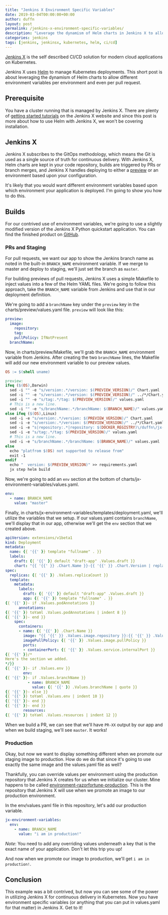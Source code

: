 ```yaml
---
title: "Jenkins X Environment Specific Variables"
date: 2019-03-04T00:00:00+00:00
author: duffn
layout: post
permalink: /jenkins-x-environment-specific-variables/
description: "Leverage the dynamism of Helm charts in Jenkins X to allow different environment variables per environment and even per pull request."
categories: jenkins
tags: [jenkins, jenkinsx, kubernetes, helm, ci/cd]
---
```


[Jenkins X](https://jenkins.io/projects/jenkins-x/) is the self described
CI/CD solution for modern cloud applications on Kubernetes.

Jenkins X uses [Helm](https://helm.sh/) to manage Kubernetes deployments. This short post is about leveraging the dynamism
of Helm charts to allow different environment variables per environment and even per pull request.

## Prerequisite

You have a cluster running that is managed by Jenkins X. There are plenty of [getting started tutorials](https://jenkins-x.io/getting-started/) on the Jenkins X website and since this post
is more about how to use Helm with Jenkins X, we won't be covering installation.

## Jenkins X

Jenkins X subscribes to the GitOps methodology, which means the Git is used as a single
source of truth for continuous delivery. With Jenkins X, Helm charts are kept in your
code repository, builds are triggered by PRs or branch merges, and Jenkins X handles
deploying to either a [preview](https://jenkins.io/projects/jenkins-x/#pull-request-preview-environments) or an environment based upon your configuration.

It's likely that you would want different environment variables based upon which
environment your application is deployed. I'm going to show you how to do this.

## Builds

For our contrived use of environment variables, we're going to use a slightly modified version of the Jenkins X Python quickstart
application. You can find the finished product on [GitHub](https://github.com/duffn/jx-environment-variables).

### PRs and Staging

For pull requests, we want our app to show the Jenkins branch name as noted in the built-in
`BRANCH_NAME` environment variable. If we merge to master and deploy to staging,
we'll just set the branch as `master`.

For building previews of pull requests, Jenkins X uses a simple Makefile to inject
values into a few of the Helm YAML files. We're going to follow this approach, take the `BRANCH_NAME` variable from Jenkins and use that in our deployment definition.

We're going to add a `branchName` key under the `preview` key in the
charts/preview/values.yaml file. `preview` will look like this:

```yaml
preview:
  image:
    repository:
    tag:
    pullPolicy: IfNotPresent
  branchName:
```

Now, in charts/preview/Makefile, we'll grab the `BRANCH_NAME` environment variable
from Jenkins. After creating the two `branchName` lines, the Makefile will add our new
environment variable to our preview values.

```makefile
OS := $(shell uname)

preview:
ifeq ($(OS),Darwin)
  sed -i "" -e "s/version:.*/version: $(PREVIEW_VERSION)/" Chart.yaml
  sed -i "" -e "s/version:.*/version: $(PREVIEW_VERSION)/" ../*/Chart.yaml
  sed -i "" -e "s/tag:.*/tag: $(PREVIEW_VERSION)/" values.yaml
  # This is a new line.
  sed -i "" -e "s/branchName:.*/branchName: $(BRANCH_NAME)/" values.yaml
else ifeq ($(OS),Linux)
  sed -i -e "s/version:.*/version: $(PREVIEW_VERSION)/" Chart.yaml
  sed -i -e "s/version:.*/version: $(PREVIEW_VERSION)/" ../*/Chart.yaml
  sed -i -e "s|repository:.*|repository: $(DOCKER_REGISTRY)\/duffn\/jx-environment-variables|" values.yaml
  sed -i -e "s/tag:.*/tag: $(PREVIEW_VERSION)/" values.yaml
  # This is a new line.
  sed -i -e "s/branchName:.*/branchName: $(BRANCH_NAME)/" values.yaml
else
  echo "platfrom $(OS) not supported to release from"
  exit -1
endif
  echo "  version: $(PREVIEW_VERSION)" >> requirements.yaml
  jx step helm build
```

Now, we're going to add an `env` section at the bottom of charts/jx-environment-variables/values.yaml.

```yaml
env:
  - name: BRANCH_NAME
    value: "master"
```

Finally, in charts/jx-environment-variables/templates/deployment.yaml, we'll utilize
the variables that we setup. If our values.yaml contains `branchName`, we'll display
that in our app, otherwise we'll get the `env` section that we created above.

```yaml
apiVersion: extensions/v1beta1
kind: Deployment
metadata:
  name: {{ '{{' }} template "fullname" . }}
  labels:
    draft: {{ '{{' }} default "draft-app" .Values.draft }}
    chart: "{{ '{{' }} .Chart.Name }}-{{ '{{' }} .Chart.Version | replace "+" "_" }}"
spec:
  replicas: {{ '{{' }} .Values.replicaCount }}
  template:
    metadata:
      labels:
        draft: {{ '{{' }} default "draft-app" .Values.draft }}
        app: {{ '{{' }} template "fullname" . }}
{{ '{{' }}- if .Values.podAnnotations }}
      annotations:
{{ '{{' }} toYaml .Values.podAnnotations | indent 8 }}
{{ '{{' }}- end }}
    spec:
      containers:
      - name: {{ '{{' }} .Chart.Name }}
        image: "{{ '{{' }} .Values.image.repository }}:{{ '{{' }} .Values.image.tag }}"
        imagePullPolicy: {{ '{{' }} .Values.image.pullPolicy }}
        ports:
        - containerPort: {{ '{{' }} .Values.service.internalPort }}
{{ '{{' }}/*
Here's the section we added.
*/}}
{{ '{{' }}- if .Values.env }}
        env:
{{ '{{' }}- if .Values.branchName }}
          - name: BRANCH_NAME
            value: {{ '{{' }} .Values.branchName | quote }}
{{ '{{' }}- else }}
{{ '{{' }} toYaml .Values.env | indent 10 }}
{{ '{{' }}- end }}
{{ '{{' }}- end }}
        resources:
{{ '{{' }} toYaml .Values.resources | indent 12 }}
```

When we build a PR, we can see that we'll have `PR-XX` output by our app and
when we build staging, we'll see `master`. It works!

### Production

Okay, but now we want to display something different when we promote our staging
image to production. How do we do that since it's going to use exactly the same image
and the values.yaml file as well?

Thankfully, you can override values per environment using the production repository
that Jenkins X creates for us when we initialize our cluster. Mine happens to be
called [environment-razorfortune-production](https://github.com/duffn/environment-razorfortune-production). This is the repository that Jenkins X will
use when we promote an image to our production environment.

In the env/values.yaml file in this repository, let's add our production variable.

```yaml
jx-environment-variables:
  env:
    - name: BRANCH_NAME
      value: "i am in production!"
```

_Note_: You need to add any overriding values underneath a key that is the exact
name of your application. Don't let this trip you up!

And now when we promote our image to production, we'll get `i am in production!`.

## Conclusion

This example was a bit contrived, but now you can see some of the power in utilizing
Jenkins X for continuous delivery in Kubernetes. Now you have environment specific variables (or anything that you can
put in values.yaml for that matter) in Jenkins X. Get to it!
